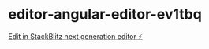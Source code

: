 # editor-angular-editor-ev1tbq

[Edit in StackBlitz next generation editor ⚡️](https://stackblitz.com/~/github.com/poojakarale06/editor-angular-editor-ev1tbq)